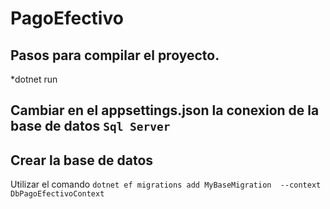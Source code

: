 # PagoEfectivo
 ## Pasos para compilar el proyecto.
 *dotnet run
 ## Cambiar en el appsettings.json la conexion de la base de datos `Sql Server`
 ## Crear la base de datos

 Utilizar el comando `dotnet ef migrations add MyBaseMigration 
  --context DbPagoEfectivoContext`

